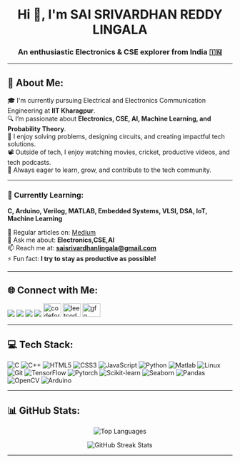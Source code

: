 <h1 align="center">Hi 👋, I'm SAI SRIVARDHAN REDDY LINGALA</h1>
<h3 align="center">An enthusiastic Electronics & CSE explorer from India 🇮🇳</h3>

---

## 💫 About Me:
🎓 I'm currently pursuing Electrical and Electronics Communication Engineering at **IIT Kharagpur**.<br>
🔍 I’m passionate about **Electronics, CSE, AI, Machine Learning, and Probability Theory**.<br>
🧠 I enjoy solving problems, designing circuits, and creating impactful tech solutions.<br>
📽️ Outside of tech, I enjoy watching movies, cricket, productive videos, and tech podcasts.<br>
🚀 Always eager to learn, grow, and contribute to the tech community.

---

### 🌱 Currently Learning:
**C, Arduino, Verilog, MATLAB, Embedded Systems, VLSI, DSA, IoT, Machine Learning**

📝 Regular articles on: [Medium](https://medium.com/@saisrivardhanlingala)  
💬 Ask me about: **Electronics,CSE,AI**  
📫 Reach me at: **saisrivardhanlingala@gmail.com**  
⚡ Fun fact: **I try to stay as productive as possible!**

---

## 🌐 Connect with Me:

<p align="left">
<a href="https://x.com/lingalavardhan" target="_blank"><img src="https://img.shields.io/badge/X-black.svg?logo=X&logoColor=white" /></a>
<a href="https://linkedin.com/in/sai srivardhan reddy lingala" target="_blank"><img src="https://img.shields.io/badge/LinkedIn-%230077B5.svg?logo=linkedin&logoColor=white" /></a>
<a href="https://medium.com/@saisrivardhanlingala" target="_blank"><img src="https://img.shields.io/badge/Medium-12100E?logo=medium&logoColor=white" /></a>
<a href="mailto:saisrivardhanlingala@gmail.com" target="_blank"><img src="https://img.shields.io/badge/Email-D14836?logo=gmail&logoColor=white" /></a>
<a href="https://codeforces.com/profile/srivardhan-reddy-lingala" target="_blank"><img src="https://raw.githubusercontent.com/rahuldkjain/github-profile-readme-generator/master/src/images/icons/Social/codeforces.svg" alt="codeforces" height="30" width="40" /></a>
<a href="https://www.leetcode.com/sai sri vardhan reddy lingala" target="_blank"><img src="https://raw.githubusercontent.com/rahuldkjain/github-profile-readme-generator/master/src/images/icons/Social/leet-code.svg" alt="leetcode" height="30" width="40" /></a>
<a href="https://auth.geeksforgeeks.org/user/saisrivardh750b" target="_blank"><img src="https://raw.githubusercontent.com/rahuldkjain/github-profile-readme-generator/master/src/images/icons/Social/geeks-for-geeks.svg" alt="gfg" height="30" width="40" /></a>
</p>

---

## 💻 Tech Stack:

![C](https://img.shields.io/badge/c-%2300599C.svg?style=flat&logo=c&logoColor=white)
![C++](https://img.shields.io/badge/c++-%2300599C.svg?style=flat&logo=c%2B%2B&logoColor=white)
![HTML5](https://img.shields.io/badge/html5-%23E34F26.svg?style=flat&logo=html5&logoColor=white)
![CSS3](https://img.shields.io/badge/css3-%231572B6.svg?style=flat&logo=css3&logoColor=white)
![JavaScript](https://img.shields.io/badge/javascript-%23323330.svg?style=flat&logo=javascript&logoColor=%23F7DF1E)
![Python](https://img.shields.io/badge/python-%233776AB.svg?style=flat&logo=python&logoColor=white)
![Matlab](https://img.shields.io/badge/Matlab-orange?logo=mathworks&logoColor=white)
![Linux](https://img.shields.io/badge/Linux-FCC624?style=flat&logo=linux&logoColor=black)
![Git](https://img.shields.io/badge/Git-F05032?style=flat&logo=git&logoColor=white)
![TensorFlow](https://img.shields.io/badge/TensorFlow-%23FF6F00.svg?style=flat&logo=tensorflow&logoColor=white)
![Pytorch](https://img.shields.io/badge/PyTorch-%23EE4C2C.svg?style=flat&logo=PyTorch&logoColor=white)
![Scikit-learn](https://img.shields.io/badge/scikit--learn-%23F7931E.svg?style=flat&logo=scikit-learn&logoColor=white)
![Seaborn](https://img.shields.io/badge/seaborn-579ACA?style=flat&logo=seaborn&logoColor=white)
![Pandas](https://img.shields.io/badge/pandas-150458?style=flat&logo=pandas&logoColor=white)
![OpenCV](https://img.shields.io/badge/OpenCV-27338e?style=flat&logo=opencv&logoColor=white)
![Arduino](https://img.shields.io/badge/Arduino-00979D?style=flat&logo=Arduino&logoColor=white)

---

## 📊 GitHub Stats:

<p align="center">
  <img src="https://github-readme-stats.vercel.app/api/top-langs?username=sai-srivardhan-reddy-lingala&show_icons=true&locale=en&layout=compact&theme=transparent&bg_color=00006000" alt="Top Languages"/>
</p>

<p align="center">
  <img src="https://github-readme-streak-stats.herokuapp.com/?user=sai-srivardhan-reddy-lingala&theme=transparent&background=00006000" alt="GitHub Streak Stats"/>
</p>

---



